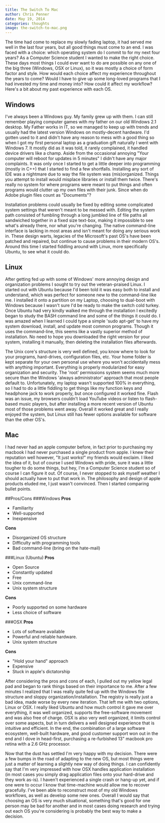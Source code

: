 ```yaml
---
title: The Switch To Mac
author: Chris Penner
date: May 19, 2014
categories: thoughts
image: the-switch-to-mac.png
---
```


The time had come to replace my slowly fading laptop, it had served me well in the last four years, but all good things must come to an end. I was faced with a choice: which operating system do I commit to for my next four years? As a Computer Science student I wanted to make the right choice. These days most things I could ever want to do are possible on any one of the big three (Windows, OSX or Linux), so it was mostly a choice of form factor and style. How would each choice affect my experience throughout the years to come? Would I have to give up some long-loved programs that I had invested my time and money into? How could it affect my workflow? Here's a bit about my past experience with each OS.

## Windows

I've always been a Windows guy. My family grew up with them. I can still remember playing computer games with my father on our old Windows 2.1 desktop. My Father works in IT, so we managed to keep up with trends and usually had the latest version Windows on mostly-decent hardware. I'd gotten used to it and didn't have any reason to mess with a good thing so when I got my first personal laptop as a graduation gift naturally I went with Windows 7. It mostly did as it was told, it rarely complained, it handled device drivers like a champ. Aside from the occasional annoying "Your computer will reboot for updates in 5 minutes" I didn't have any major complaints. It was only once I started to get a little deeper into programming (mostly in C++) that I started to find a few shortfalls. Installing any sort of IDE was a nightmare due to way the file system was (mis)organized. Things you attempt to install would misplace libraries or install them twice. There's really no system for where programs were meant to put things and often programs would clutter up my own files with their junk. Since when do Adobe plugin files count as "Documents"?

Installation problems could usually be fixed by editing some complicated system settings that weren't meant to be messed with. Editing the system path consisted of fumbling through a long jumbled line of file paths all sandwiched together in a fixed size text-box, making it impossible to see what's already there, nor what you're changing. The native command-line interface is lacking in most areas and isn't meant for doing any serious work in. These design warts, legacies of the Microsoft's past OS's have been patched and repaired, but continue to cause problems in their modern OS's. Around this time I started fiddling around with Linux, more specifically Ubuntu, to see what it could do.

## Linux

After getting fed up with some of Windows' more annoying design and organization problems I sought to try out the veteran-praised Linux. I started out with Ubuntu because I'd been told it was easy both to install and understand, which was perfect for someone new to the command-line like me. I installed it onto a partition on my Laptop, choosing to dual-boot with Windows because I wasn't sure I'd be ready to make the switch cold turkey. Once Ubuntu had very kindly walked me through the installation I excitedly began to study the BASH command line and some of the things it could do. I was amazed when I learned I could type a simple 'sudo apt-get' to have my system download, install, and update most common programs. Though it uses the command-line, this seems like a vastly superior method of installation. No need to hope you downloaded the right version for your system, installing it manually, then deleting the installation files afterwards.

The Unix core's structure is very well defined, you know where to look for your programs, hard-drives, configuration files, etc. Your home folder is kept separate for your own personal use where you won't accidentally mess with anything important. Everything is properly modularized for easy organization and security. The 'root' permissions system seems much more secure than the Windows 'always administrator' approach that most people default to. Unfortunately, my laptop wasn't supported 100% in everything, so I had to do a little fiddling to get things like my function keys and headphone jack to work properly, but once configured it worked fine. Flash was an issue, my browsers couldn't load YouTube videos or listen to flash-based music players, but after installing a more recent version of Ubuntu most of those problems went away. Overall it worked great and I really enjoyed the system, but Linux still has fewer options available for software than the other OS's.

## Mac
I had never had an apple computer before, in fact prior to purchasing my macbook I had never purchased a single product from apple. I knew their reputation well however, "It just works!" my friends would exclaim. I liked the idea of it, but of course I used Windows with pride, sure it was a little tougher to do some things, but hey, I'm a Computer Science student so of course I can figure it out. Of course, I never stopped to ask myself weather I should actually have to put that work in. The philosophy and design of apple products eluded me, I just wasn't convinced. Then I started comparing bullet points.

##Pros/Cons
###Windows
**Pros**

* Familiarity
* Well-supported
* Inexpensive

**Cons**

* Disorganized OS structure
* Difficulty with programming tools
* Bad command-line (bring on the hate-mail)

###Linux (Ubuntu)
**Pros**

* Open Source
* Constantly updated
* Free
* Unix command-line
* Unix system structure

**Cons**

* Poorly supported on some hardware
* Less choice of software

###OSX
**Pros**

* Lots of software available
* Powerful and reliable hardware.
* Unix system structure

**Cons**

* "Hold your hand" approach
* Expensive
* Stuck in apple's dictatorship

After considering the pros and cons of each, I pulled out my yellow legal pad and began to rank things based on their importance to me. After a few minutes I realized that I was really quite fed up with the Windows file structure and sloppy organization/installation. The registry is really just a bad idea, made worse by every new iteration. That left me with two options, Linux or OSX. I really liked Ubuntu and how much control it gave me over everything, it was well organized, supports the free-software movement and was also free of charge. OSX is also very well organized, it limits control over some aspects, but in turn delivers a well designed experience that is intuitive and efficient. In the end, the combination of a large software ecosystem, well-built hardware, and good customer support won out in the end and I dove in head-first, purchasing a re-furbished 13" macbook pro retina with a 2.6 GHz processor.

Now that the dust has settled I'm very happy with my decision. There were a few bumps in the road of adapting to the new OS, but most things were just a matter of learning a slightly new way of doing things. I can confidently say that I'm very impressed with how OSX handles application installation (in most cases you simply drag application files onto your hard-drive and they work as-is). I haven't experienced a single crash or hang-up yet, and if one were to occur I know that time-machine would allow me to recover gracefully. I've been able to reconstruct most of my old Windows workflows, as well as develop some new ones. Overall I would say that choosing an OS is very much situational, something that's good for one person may be bad for another and in most cases doing research and trying out each OS you're considering is probably the best way to make a decision.
